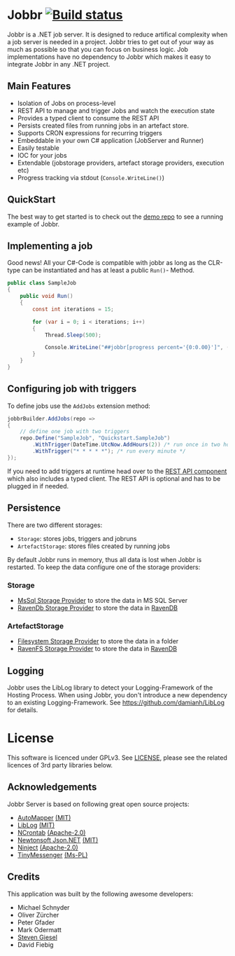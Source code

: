 # Jobbr [![Build status](https://img.shields.io/appveyor/ci/jobbr/jobbr-server/develop.svg)](https://ci.appveyor.com/project/Jobbr/jobbr-server)
Jobbr is a .NET job server. It is designed to reduce artifical complexity when a job server is needed in a project. Jobbr tries to get out of your way as much as possible so that you can focus on business logic. Job implementations have no dependency to Jobbr which makes it easy to integrate Jobbr in any .NET project.

## Main Features

* Isolation of Jobs on process-level
* REST API to manage and trigger Jobs and watch the execution state
* Provides a typed client to consume the REST API
* Persists created files from running jobs in an artefact store.
* Supports CRON expressions for recurring triggers
* Embeddable in your own C# application (JobServer and Runner)
* Easily testable
* IOC for your jobs
* Extendable (jobstorage providers, artefact storage providers, execution etc)
* Progress tracking via stdout (`Console.WriteLine()`)

## QuickStart
The best way to get started is to check out the [demo repo](https://github.com/jobbrIO/jobbr-demo) to see a running example of Jobbr.

## Implementing a job
Good news! All your C#-Code is compatible with jobbr as long as the CLR-type can be instantiated and has at least a public `Run()`- Method.

```c#
public class SampleJob
{
    public void Run()
    {
        const int iterations = 15;

        for (var i = 0; i < iterations; i++)
        {
            Thread.Sleep(500);

            Console.WriteLine("##jobbr[progress percent='{0:0.00}']", (double)(i + 1) / iterations * 100); // optional: report progress
        }
    }
}
```

## Configuring job with triggers
To define jobs use the `AddJobs` extension method:
```c#
jobbrBuilder.AddJobs(repo =>
{
    // define one job with two triggers
    repo.Define("SampleJob", "Quickstart.SampleJob")
        .WithTrigger(DateTime.UtcNow.AddHours(2)) /* run once in two hours */
        .WithTrigger("* * * * *"); /* run every minute */
});

``` 

If you need to add triggers at runtime head over to the [REST API component](https://github.com/jobbrIO/jobbr-webapi) which also includes a typed client. The REST API is optional and has to be plugged in if needed.

## Persistence
There are two different storages: 

- `Storage`: stores jobs, triggers and jobruns
- `ArtefactStorage`: stores files created by running jobs

By default Jobbr runs in memory, thus all data is lost when Jobbr is restarted. To keep the data configure one of the storage providers:

### Storage
- [MsSql Storage Provider](https://github.com/jobbrIO/jobbr-server-mssql) to store the data in MS SQL Server
- [RavenDb Storage Provider](https://github.com/jobbrIO/jobbr-server-ravendb) to store the data in [RavenDB](http://ravendb.net)

### ArtefactStorage
- [Filesystem Storage Provider](https://github.com/jobbrIO/jobbr-artefactstorage-filesystem) to store the data in a folder
- [RavenFS Storage Provider](https://github.com/jobbrIO/jobbr-artefactstorage-ravenfs) to store the data in [RavenDB](http://ravendb.net)

## Logging
Jobbr uses the LibLog library to detect your Logging-Framework of the Hosting Process. When using Jobbr, you don't introduce a new dependency to an existing Logging-Framework. See https://github.com/damianh/LibLog for details.

# License
This software is licenced under GPLv3. See [LICENSE](LICENSE), please see the related licences of 3rd party libraries below.

## Acknowledgements

Jobbr Server is based on following great open source projects:
* [AutoMapper](https://github.com/AutoMapper/AutoMapper]) [(MIT)](https://github.com/AutoMapper/AutoMapper/blob/master/LICENSE.txt)
* [LibLog](https://github.com/damianh/LibLog) [(MIT)](https://github.com/damianh/LibLog/blob/master/licence.txt)
* [NCrontab](https://github.com/atifaziz/NCrontab) [(Apache-2.0)](https://github.com/atifaziz/NCrontab/blob/master/COPYING.txt)
* [Newtonsoft Json.NET](https://github.com/JamesNK/Newtonsoft.Json) [(MIT)](https://github.com/JamesNK/Newtonsoft.Json/blob/master/LICENSE.md)
* [Ninject](https://github.com/ninject/Ninject) [(Apache-2.0)](https://github.com/ninject/ninject/blob/master/LICENSE.txt)
* [TinyMessenger](https://github.com/grumpydev/TinyMessenger/blob/master/licence.txt) [(Ms-PL)](https://github.com/grumpydev/TinyMessenger/blob/master/licence.txt)

## Credits
This application was built by the following awesome developers:
* Michael Schnyder
* Oliver Zürcher
* Peter Gfader
* Mark Odermatt
* [Steven Giesel](https://github.com/linkdotnet)
* David Fiebig
